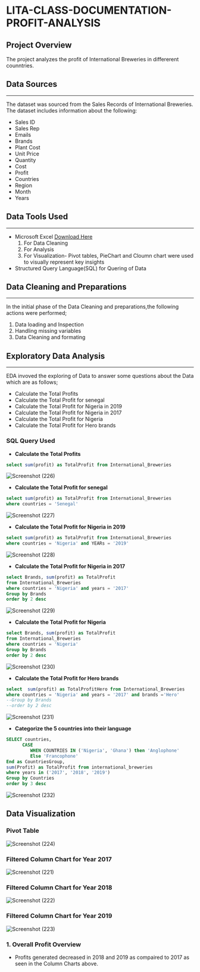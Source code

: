 # LITA-CLASS-DOCUMENTATION-PROFIT-ANALYSIS

## Project Overview
The project analyzes the profit of International Breweries in differerent counntries.

## Data Sources
---
The dataset was sourced from the Sales Records of International Breweries. The dataset includes information about the following:
- Sales ID
- Sales Rep
- Emails
- Brands
- Plant Cost
- Unit Price
- Quantity
- Cost
- Profit
- Countries
- Region
- Month
- Years

  

## Data Tools Used
---
- Microsoft Excel [Download Here](https://wwww.microsoft.com)
  1. For Data Cleaning
  2. For Analysis
  3. For Visualization- Pivot tables, PieChart and Cloumn chart were used to visually represent key insights
- Structured Query Language(SQL) for Quering of Data

## Data Cleaning and Preparations
---
In the initial phase of the Data Cleaning and preparations,the following actions were performed;
1. Data loading and Inspection
2. Handling missing variables
3. Data Cleaning and formating

## Exploratory Data Analysis
---
EDA invoved the exploring of Data to answer some questions about the Data which are as follows;
- Calculate the Total Profits
- Calculate the Total Profit for senegal
- Calculate the Total Profit for Nigeria in 2019
- Calculate the Total Profit for Nigeria in 2017
- Calculate the Total Profit for Nigeria
- Calculate the Total Profit for Hero brands
  
### SQL Query Used
- **Calculate the Total Profits**
```SQL
select sum(profit) as TotalProfit from International_Breweries
```
![Screenshot (226)](https://github.com/user-attachments/assets/668b969e-bd8c-4cf3-bac3-0b8ee349eebc)

- **Calculate the Total Profit for senegal**
```SQL
select sum(profit) as TotalProfit from International_Breweries
where countries = 'Senegal'
```
![Screenshot (227)](https://github.com/user-attachments/assets/f6ce974b-02d1-4977-86e0-f3fcd7659662)

- **Calculate the Total Profit for Nigeria in 2019**
```SQL
select sum(profit) as TotalProfit from International_Breweries
where countries = 'Nigeria' and YEARs = '2019'
```
![Screenshot (228)](https://github.com/user-attachments/assets/31cebb4e-7144-46a1-9fbc-b7485c63764f)

- **Calculate the Total Profit for Nigeria in 2017**
```SQL
select Brands, sum(profit) as TotalProfit 
from International_Breweries
where countries = 'Nigeria' and years = '2017'
Group by Brands
order by 2 desc
```
![Screenshot (229)](https://github.com/user-attachments/assets/31535ec9-dd9d-472b-9da8-4aa0a0392bbe)

- **Calculate the Total Profit for Nigeria**
```SQL
select Brands, sum(profit) as TotalProfit 
from International_Breweries
where countries = 'Nigeria' 
Group by Brands
order by 2 desc
```
![Screenshot (230)](https://github.com/user-attachments/assets/0938c991-a47b-488b-8b15-8b0ba113672c)

- **Calculate the Total Profit for Hero brands**
```SQL
select  sum(profit) as TotalProfitHero from International_Breweries
where countries = 'Nigeria' and years = '2017' and brands ='Hero'
--Group by Brands
--order by 2 desc
```
![Screenshot (231)](https://github.com/user-attachments/assets/7016eb5e-794c-4e34-ab09-f974b96b82d0)

- **Categorize the 5 countries into their language**
```SQL
SELECT countries,
      CASE
	     WHEN COUNTRIES IN ('Nigeria', 'Ghana') then 'Anglophone'
		 Else 'Francophone'
End as CountriesGroup,
sum(Profit) as TotalProfit from international_breweries
where years in ('2017', '2018', '2019')
Group by Countries
order by 3 desc
```
![Screenshot (232)](https://github.com/user-attachments/assets/f6d76697-0b37-4001-a550-92a10e15e4e2)

## Data Visualization
### Pivot Table
![Screenshot (224)](https://github.com/user-attachments/assets/30ebf30d-9f92-411c-9b6b-543d0c45249c)

### Filtered Column Chart for Year 2017
![Screenshot (221)](https://github.com/user-attachments/assets/189d3d1c-825c-40bf-a502-45355ae5f34a)

### Filtered Column Chart for Year 2018
![Screenshot (222)](https://github.com/user-attachments/assets/3d3b3614-ba0a-413e-b923-dd96323ee525)

### Filtered Column Chart for Year 2019
![Screenshot (223)](https://github.com/user-attachments/assets/bb0c7024-5932-45d5-b408-741350115da9)

### 1. Overall Profit Overview
- Profits generated decreased in 2018 and 2019 as compaired to 2017 as seen in the Column Charts above.
  

